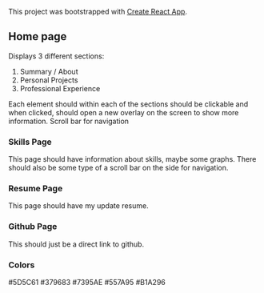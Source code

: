 This project was bootstrapped with [Create React App](https://github.com/facebook/create-react-app).

## Home page
Displays 3 different sections:
1) Summary / About
2) Personal Projects
3) Professional Experience

Each element should within each of the sections should be clickable and when clicked, should open a new overlay on the screen to show more information. Scroll bar for navigation

### Skills Page
This page should have information about skills, maybe some graphs. There should also be some type of a scroll bar on the side for navigation.

### Resume Page
This page should have my update resume.

### Github Page
This should just be a direct link to github.

### Colors
#5D5C61
#379683
#7395AE
#557A95
#B1A296